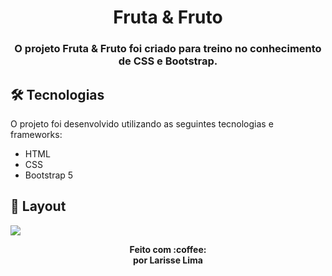 <h1 align="center" >
    Fruta & Fruto
</h1>

<h3 align="center">
    O projeto Fruta & Fruto  foi criado para treino no conhecimento de CSS e Bootstrap.
</h3>




## 🛠 Tecnologias

O projeto foi desenvolvido utilizando as seguintes tecnologias e frameworks:

- HTML
- CSS
- Bootstrap 5

## 🎨 Layout

<img src="assets/img/layout.png">

<p align="center"><b>Feito com 	:coffee: <br> por Larisse Lima</b></p>




